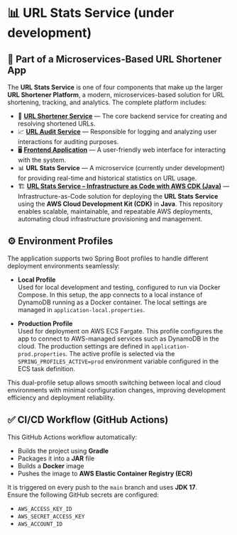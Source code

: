 # 📊 URL Stats Service (under development)

## 🧩 Part of a Microservices-Based URL Shortener App

The **URL Stats Service** is one of four components that make up the larger **URL Shortener Platform**, a modern, microservices-based solution for URL shortening, tracking, and analytics. The complete platform includes:

- 🔗 [**URL Shortener Service**](https://github.com/dobrevd/url_shortener_service) — The core backend service for creating and resolving shortened URLs.
- 📈 [**URL Audit Service**](https://github.com/dobrevd/url-audit-service) — Responsible for logging and analyzing user interactions for auditing purposes.
- 🖥️ [**Frontend Application**](https://github.com/dobrevd/url-shortener-frontend) — A user-friendly web interface for interacting with the system.
- 📊 **URL Stats Service** — A microservice (currently under development) for providing real-time and historical statistics on URL usage.
- 🏗️ [**URL Stats Service – Infrastructure as Code with AWS CDK (Java)**](https://github.com/dobrevd/url_shortener_stats_cdk) — Infrastructure-as-Code solution for deploying the **URL Stats Service** using the **AWS Cloud Development Kit (CDK)** in **Java**. This repository enables scalable, maintainable, and repeatable AWS deployments, automating cloud infrastructure provisioning and management.

## ⚙️ Environment Profiles

The application supports two Spring Boot profiles to handle different deployment environments seamlessly:

- **Local Profile**  
  Used for local development and testing, configured to run via Docker Compose. In this setup, the app connects to a local instance of DynamoDB running as a Docker container. The local settings are managed in `application-local.properties`.

- **Production Profile**  
  Used for deployment on AWS ECS Fargate. This profile configures the app to connect to AWS-managed services such as DynamoDB in the cloud. The production settings are defined in `application-prod.properties`. The active profile is selected via the `SPRING_PROFILES_ACTIVE=prod` environment variable configured in the ECS task definition.

This dual-profile setup allows smooth switching between local and cloud environments with minimal configuration changes, improving development efficiency and deployment reliability.

## ✅ CI/CD Workflow (GitHub Actions)

This GitHub Actions workflow automatically:

- Builds the project using **Gradle**
- Packages it into a **JAR** file
- Builds a **Docker** image
- Pushes the image to **AWS Elastic Container Registry (ECR)**

It is triggered on every push to the `main` branch and uses **JDK 17**.  
Ensure the following GitHub secrets are configured:

- `AWS_ACCESS_KEY_ID`
- `AWS_SECRET_ACCESS_KEY`
- `AWS_ACCOUNT_ID`
